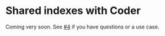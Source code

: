 # Shared indexes with Coder

Coming very soon. See [#4](https://github.com/dockergiant/jetbrains-indexer/issues/4) if you have questions or a use case.

